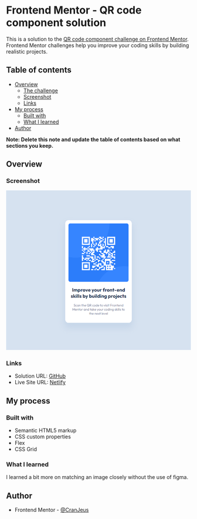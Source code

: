 # Frontend Mentor - QR code component solution

This is a solution to the [QR code component challenge on Frontend Mentor](https://www.frontendmentor.io/challenges/qr-code-component-iux_sIO_H). Frontend Mentor challenges help you improve your coding skills by building realistic projects. 

## Table of contents

- [Overview](#overview)
  - [The challenge](#the-challenge)
  - [Screenshot](#screenshot)
  - [Links](#links)
- [My process](#my-process)
  - [Built with](#built-with)
  - [What I learned](#what-i-learned)
- [Author](#author)

**Note: Delete this note and update the table of contents based on what sections you keep.**

## Overview

### Screenshot

![](./screenshot.png)

### Links

- Solution URL: [GitHub](https://github.com/CranJeus/qr-code-component-main)
- Live Site URL: [Netlify](https://elaborate-nasturtium-e29d26.netlify.app/)

## My process

### Built with

- Semantic HTML5 markup
- CSS custom properties
- Flex
- CSS Grid

### What I learned

I learned a bit more on matching an image closely without the use of figma. 

## Author

- Frontend Mentor - [@CranJeus](https://www.frontendmentor.io/profile/CranJeus)